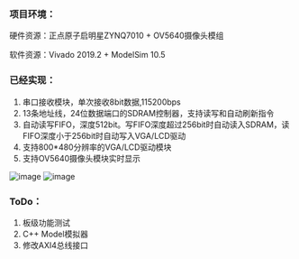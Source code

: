 ### 项目环境：
硬件资源：正点原子启明星ZYNQ7010 + OV5640摄像头模组

软件资源：Vivado 2019.2 + ModelSim 10.5

### 已经实现：

1.   串口接收模块，单次接收8bit数据,115200bps
2.   13条地址线，24位数据端口的SDRAM控制器，支持读写和自动刷新指令
3.   自动读写FIFO，深度512bit。写FIFO深度超过256bit时自动读入SDRAM，读FIFO深度小于256bit时自动写入VGA/LCD驱动
4.   支持800*480分辨率的VGA/LCD驱动模块
5.   支持OV5640摄像头模块实时显示

![image](https://user-images.githubusercontent.com/100147572/217203462-0a895eee-747b-4e13-8b9e-b4e034de0148.png)
![image](https://user-images.githubusercontent.com/100147572/217203566-b5681a00-800b-45c8-a6e7-1c4ab81bca92.png)
### ToDo：

1.   板级功能测试
2.   C++ Model模拟器
3.   修改AXI4总线接口
